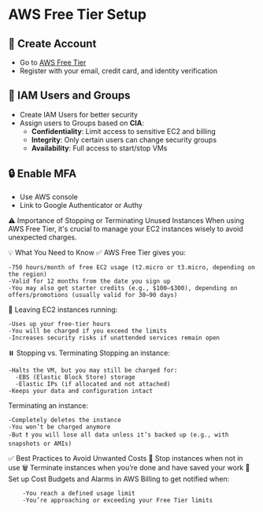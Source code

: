 # AWS Free Tier Setup

## 📌 Create Account
- Go to [AWS Free Tier](https://aws.amazon.com/free)
- Register with your email, credit card, and identity verification

## 👤 IAM Users and Groups
- Create IAM Users for better security
- Assign users to Groups based on **CIA**:
  - **Confidentiality**: Limit access to sensitive EC2 and billing
  - **Integrity**: Only certain users can change security groups
  - **Availability**: Full access to start/stop VMs

## 🔒 Enable MFA
- Use AWS console
- Link to Google Authenticator or Authy


⚠️ Importance of Stopping or Terminating Unused Instances
When using AWS Free Tier, it's crucial to manage your EC2 instances wisely to avoid unexpected charges.

💡 What You Need to Know
✅ AWS Free Tier gives you:

    -750 hours/month of free EC2 usage (t2.micro or t3.micro, depending on the region)
    -Valid for 12 months from the date you sign up
    -You may also get starter credits (e.g., $100–$300), depending on offers/promotions (usually valid for 30–90 days)

🚫 Leaving EC2 instances running:

    -Uses up your free-tier hours
    -You will be charged if you exceed the limits
    -Increases security risks if unattended services remain open

⏸️ Stopping vs. Terminating
  Stopping an instance:

    -Halts the VM, but you may still be charged for:
      -EBS (Elastic Block Store) storage
      -Elastic IPs (if allocated and not attached)
    -Keeps your data and configuration intact
  Terminating an instance:
        
    -Completely deletes the instance
    -You won’t be charged anymore
    -But ❗ you will lose all data unless it’s backed up (e.g., with snapshots or AMIs)

✅ Best Practices to Avoid Unwanted Costs
    🛑 Stop instances when not in use
    🗑️ Terminate instances when you’re done and have saved your work
    💬 Set up Cost Budgets and Alarms in AWS Billing to get notified when:
        
        -You reach a defined usage limit
        -You’re approaching or exceeding your Free Tier limits
